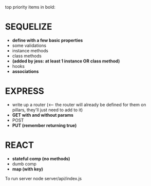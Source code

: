 top priority items in bold:

# SEQUELIZE

- **define with a few basic properties**
- some validations
- instance methods
- class methods
- **(added by jess: at least 1 instance OR class method)**
- hooks
- **associations**

# EXPRESS

- write up a router (<-- the router will already be defined for them on pillars, they'll just need to add to it)
- **GET with and without params**
- POST
- **PUT (remember returning true)**

# REACT

- **stateful comp (no methods)**
- dumb comp
- **map (with key)**

To run server
node server/api/index.js
